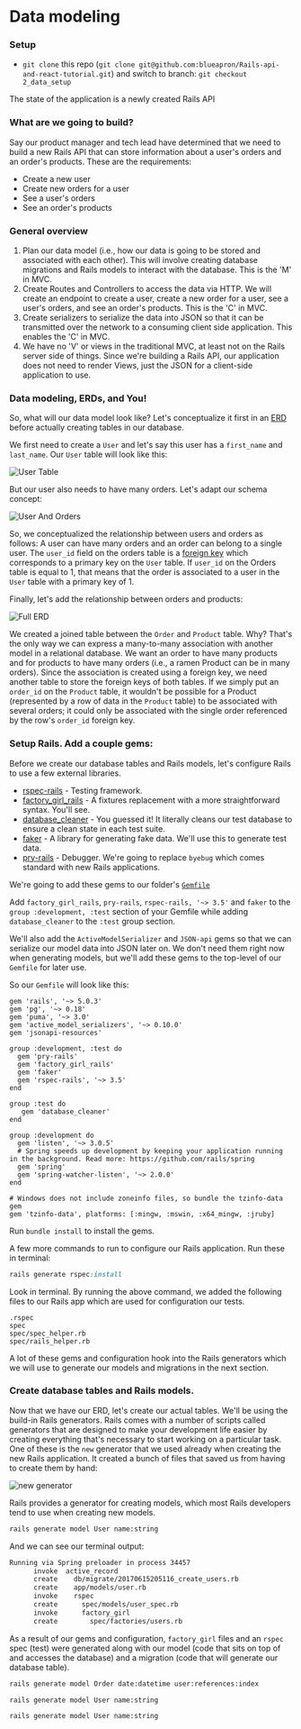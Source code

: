 
# Data modeling

### Setup

- `git clone` this repo (`git clone git@github.com:blueapron/Rails-api-and-react-tutorial.git`)
and switch to branch: `git checkout 2_data_setup`

The state of the application is a newly created Rails API

### What are we going to build?

Say our product manager and tech lead have determined that we need to build a new
Rails API that can store information about a user's orders and an order's
products. These are the requirements:

- Create a new user
- Create new orders for a user
- See a user's orders
- See an order's products

### General overview

1. Plan our data model (i.e., how our data is going to be stored and
  associated with each other). This will involve creating database migrations
  and Rails models to interact with the database. This is the 'M' in MVC.
2. Create Routes and Controllers to access the data via HTTP. We will create
an endpoint to create a user, create a new order for a user, see a user's orders,
and see an order's products. This is the 'C' in MVC.
3. Create serializers to serialize the data into JSON so that it can be
transmitted over the network to a consuming client side application. This enables
the 'C' in MVC.
4. We have no 'V' or views in the traditional MVC, at least not on the Rails
server side of things. Since we're building a Rails API, our application does
not need to render Views, just the JSON for a client-side application to use.

### Data modeling, ERDs, and You!

So, what will our data model look like? Let's conceptualize it first in an
[ERD](https://www.techopedia.com/definition/1200/entity-relationship-diagram-erd)
before actually creating tables in our database.

We first need to create a `User` and let's say this user has a `first_name` and
`last_name`. Our `User` table will look like this:

![User Table](user_table.png)

But our user also needs to have many orders. Let's adapt our schema concept:

![User And Orders](user_and_orders.png)

So, we conceptualized the relationship between users and orders as follows: A
user can have many orders and an order can belong to a single user. The `user_id`
field on the orders table is a [foreign key](https://en.wikipedia.org/wiki/Foreign_key)
which corresponds to a primary key on the `User` table. If `user_id` on the Orders
table is equal to 1, that means that the order is associated to a user in the
`User` table with a primary key of 1.

Finally, let's add the relationship between orders and products:

![Full ERD](full_erd.png)

We created a joined table between the `Order` and `Product` table. Why? That's
the only way we can express a many-to-many association with another model in a
relational database. We want an order to have many products and for products
to have many orders (i.e., a ramen Product can be in many orders). Since the
association is created using a foreign key, we need another table to store the
foreign keys of both tables. If we simply put an `order_id` on the `Product`
table, it wouldn't be possible for a Product (represented by a row of data in the
`Product` table) to be associated with several orders; it could only be associated
with the single order referenced by the row's `order_id` foreign key.


### Setup Rails. Add a couple gems:

Before we create our database tables and Rails models, let's configure Rails to
use a few external libraries.

- [rspec-rails](https://github.com/rspec/rspec-rails) - Testing framework.
- [factory_girl_rails](https://github.com/thoughtbot/factory_girl_rails) - A fixtures
replacement with a more straightforward syntax. You'll see.
- [database_cleaner](https://github.com/DatabaseCleaner/database_cleaner) - You
guessed it! It literally cleans our test database to ensure a clean state in
each test suite.
- [faker](https://github.com/stympy/faker) - A library for generating fake data.
We'll use this to generate test data.
- [pry-rails](https://github.com/rweng/pry-rails) - Debugger. We're going to replace
`byebug` which comes standard with new Rails applications.

We're going to add these gems to our folder's [`Gemfile`](http://tosbourn.com/what-is-the-gemfile/)

Add `factory_girl_rails`, `pry-rails`, `rspec-rails, '~> 3.5'` and `faker` to the `group :development, :test` section
of your Gemfile while adding `database_cleaner` to the `:test` group
section.

We'll also add the `ActiveModelSerializer` and `JSON-api` gems so that we can
serialize our model data into JSON later on. We don't need them right now when
generating models, but we'll add these gems to the top-level of our `Gemfile`
for later use.

So our `Gemfile` will look like this:

```rails
gem 'rails', '~> 5.0.3'
gem 'pg', '~> 0.18'
gem 'puma', '~> 3.0'
gem 'active_model_serializers', '~> 0.10.0'
gem 'jsonapi-resources'

group :development, :test do
  gem 'pry-rails'
  gem 'factory_girl_rails'
  gem 'faker'
  gem 'rspec-rails', '~> 3.5'
end

group :test do
   gem 'database_cleaner'
end

group :development do
  gem 'listen', '~> 3.0.5'
  # Spring speeds up development by keeping your application running in the background. Read more: https://github.com/rails/spring
  gem 'spring'
  gem 'spring-watcher-listen', '~> 2.0.0'
end

# Windows does not include zoneinfo files, so bundle the tzinfo-data gem
gem 'tzinfo-data', platforms: [:mingw, :mswin, :x64_mingw, :jruby]
```

Run `bundle install` to install the gems.

A few more commands to run to configure our Rails application. Run these in terminal:

```ruby
rails generate rspec:install
```

Look in terminal. By running the above command, we added the following files to
our Rails app which are used for configuration our tests.

```rails
.rspec
spec
spec/spec_helper.rb
spec/rails_helper.rb
```

A lot of these gems and configuration hook into the Rails generators which
we will use to generate our models and migrations in the next section.

### Create database tables and Rails models.
Now that we have our ERD, let's create our actual tables. We'll be using the
build-in Rails generators. Rails comes with a number of scripts called generators
that are designed to make your development life easier by creating everything
that's necessary to start working on a particular task. One of these is the `new`
generator that we used already when creating the new Rails application. It created
a bunch of files that saved us from having to create them by hand:

![new generator](rails_new.png)

Rails provides a generator for creating models, which most Rails developers tend
to use when creating new models.

```bash
rails generate model User name:string
```

And we can see our terminal output:

```bash
Running via Spring preloader in process 34457
      invoke  active_record
      create    db/migrate/20170615205116_create_users.rb
      create    app/models/user.rb
      invoke    rspec
      create      spec/models/user_spec.rb
      invoke      factory_girl
      create        spec/factories/users.rb
```

As a result of our gems and configuration, `factory_girl` files and an `rspec`
spec (test) were generated along with our model (code that sits on top of and
accesses the database) and a migration (code that will generate our database table).

```bash
rails generate model Order date:datetime user:references:index
```

```bash
rails generate model User name:string
```

```bash
rails generate model User name:string
```
